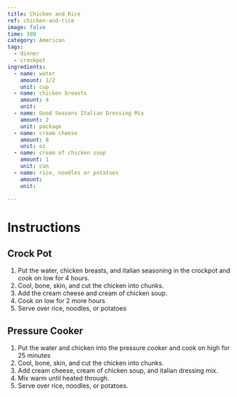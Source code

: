 ```yaml
---
title: Chicken and Rice
ref: chicken-and-rice
image: false
time: 380
category: American
tags:
  - dinner
  - crockpot
ingredients:
  - name: water
    amount: 1/2
    unit: cup
  - name: chicken breasts
    amount: 4
    unit: 
  - name: Good Seasons Italian Dressing Mix
    amount: 2
    unit: package
  - name: cream cheese
    amount: 8
    unit: oz
  - name: cream of chicken soup
    amount: 1
    unit: can
  - name: rice, noodles or potatoes
    amount: 
    unit: 

---
```


# Instructions
## Crock Pot
1. Put the water, chicken breasts, and italian seasoning in the crockpot and cook on low for 4 hours.
2. Cool, bone, skin, and cut the chicken into chunks.
3. Add the cream cheese and cream of chicken soup.
4. Cook on low for 2 more hours
5. Serve over rice, noodles, or potatoes

## Pressure Cooker
1. Put the water and chicken into the pressure cooker and cook on high for 25 minutes
2. Cool, bone, skin, and cut the chicken into chunks.
3. Add cream cheese, cream of chicken soup, and italian dressing mix.
4. Mix warm until heated through.
5. Serve over rice, noodles, or potatoes.
